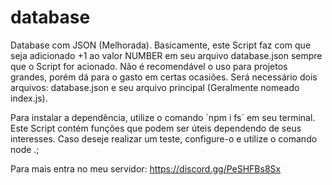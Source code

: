 # database
Database com JSON (Melhorada).
Basicamente, este Script faz com que seja adicionado +1 ao valor NUMBER em seu arquivo database.json sempre que o Script for acionado. Não é recomendável o uso para projetos grandes, porém dá para o gasto em certas ocasiões.
Será necessário dois arquivos: database.json e seu arquivo principal (Geralmente nomeado index.js).

Para instalar a dependência, utilize o  comando ´npm i fs´ em seu terminal.
Este Script contém funções que podem ser úteis dependendo de seus interesses. Caso deseje realizar um teste, configure-o e utilize o comando node .;


Para mais entra no meu servidor: https://discord.gg/PeSHFBs8Sx
